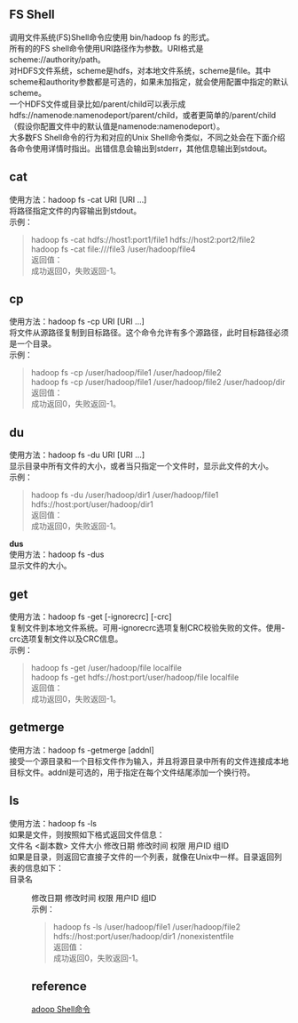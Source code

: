 ## FS Shell 
调用文件系统(FS)Shell命令应使用 bin/hadoop fs <args>的形式。   
所有的的FS shell命令使用URI路径作为参数。URI格式是scheme://authority/path。  
对HDFS文件系统，scheme是hdfs，对本地文件系统，scheme是file。其中scheme和authority参数都是可选的，如果未加指定，就会使用配置中指定的默认scheme。  
一个HDFS文件或目录比如/parent/child可以表示成hdfs://namenode:namenodeport/parent/child，或者更简单的/parent/child（假设你配置文件中的默认值是namenode:namenodeport）。  
大多数FS Shell命令的行为和对应的Unix Shell命令类似，不同之处会在下面介绍各命令使用详情时指出。出错信息会输出到stderr，其他信息输出到stdout。

## cat
使用方法：hadoop fs -cat URI [URI …]  
将路径指定文件的内容输出到stdout。  
示例：
> hadoop fs -cat hdfs://host1:port1/file1 hdfs://host2:port2/file2  
hadoop fs -cat file:///file3 /user/hadoop/file4  
返回值：  
成功返回0，失败返回-1。  
## cp  
使用方法：hadoop fs -cp URI [URI …] <dest>  
将文件从源路径复制到目标路径。这个命令允许有多个源路径，此时目标路径必须是一个目录。   
示例：  
> hadoop fs -cp /user/hadoop/file1 /user/hadoop/file2  
hadoop fs -cp /user/hadoop/file1 /user/hadoop/file2 /user/hadoop/dir  
返回值：  
成功返回0，失败返回-1。
## du
使用方法：hadoop fs -du URI [URI …]  
显示目录中所有文件的大小，或者当只指定一个文件时，显示此文件的大小。  
示例：   
> hadoop fs -du /user/hadoop/dir1 /user/hadoop/file1 hdfs://host:port/user/hadoop/dir1   
返回值：  
成功返回0，失败返回-1。   

**dus**  
使用方法：hadoop fs -dus <args>  
显示文件的大小。
## get
使用方法：hadoop fs -get [-ignorecrc] [-crc] <src> <localdst>   
复制文件到本地文件系统。可用-ignorecrc选项复制CRC校验失败的文件。使用-crc选项复制文件以及CRC信息。  
示例：  
> hadoop fs -get /user/hadoop/file localfile  
hadoop fs -get hdfs://host:port/user/hadoop/file localfile  
返回值：  
成功返回0，失败返回-1。  

## getmerge
使用方法：hadoop fs -getmerge <src> <localdst> [addnl]  
接受一个源目录和一个目标文件作为输入，并且将源目录中所有的文件连接成本地目标文件。addnl是可选的，用于指定在每个文件结尾添加一个换行符。
## ls
使用方法：hadoop fs -ls <args>   
如果是文件，则按照如下格式返回文件信息：  
文件名 <副本数> 文件大小 修改日期 修改时间 权限 用户ID 组ID   
如果是目录，则返回它直接子文件的一个列表，就像在Unix中一样。目录返回列表的信息如下：  
目录名 <dir> 修改日期 修改时间 权限 用户ID 组ID   
示例：  
> hadoop fs -ls /user/hadoop/file1 /user/hadoop/file2 hdfs://host:port/user/hadoop/dir1 /nonexistentfile   
返回值：  
成功返回0，失败返回-1。  
## reference 
[adoop Shell命令](https://hadoop.apache.org/docs/r1.0.4/cn/hdfs_shell.html)
